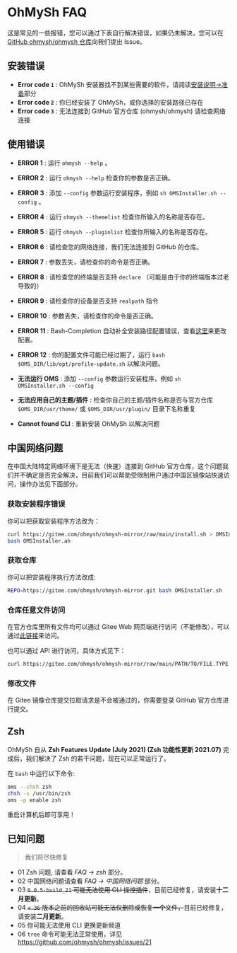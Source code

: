 # OhMySh FAQ

这是常见的一些报错，您可以通过下表自行解决错误，如果仍未解决，您可以在 [GitHub ohmysh/ohmysh 仓库](https://github.com/ohmysh/ohmysh/issues)向我们提出 Issue。

## 安装错误

- **Error code `1`** : OhMySh 安装器找不到某些需要的软件，请阅读[安装说明->准备](https://ohmysh.github.io/docs-v2/#/zh_cn/getting-started/install?id=%e5%87%86%e5%a4%87)部分
- **Error code `2`** : 你已经安装了 OhMySh，或你选择的安装路径已存在
- **Error code `3`** : 无法连接到 GitHub 官方仓库 (ohmysh/ohmysh) 请检查网络连接

## 使用错误

- **ERROR 1** : 运行 `ohmysh --help` 。
- **ERROR 2** : 运行 `ohmysh --help` 检查你的参数是否正确。
- **ERROR 3** : 添加 `--config` 参数运行安装程序，例如 `sh OMSInstaller.sh --config` 。
- **ERROR 4** : 运行 `ohmysh --themelist` 检查你所输入的名称是否存在。
- **ERROR 5** : 运行 `ohmysh --pluginlist` 检查你所输入的名称是否存在。
- **ERROR 6** : 请检查您的网络连接，我们无法连接到 GitHub 的仓库。
- **ERROR 7** : 参数丢失，请检查你的命令是否正确。
- **ERROR 8** : 请检查您的终端是否支持 `declare` （可能是由于你的终端版本过老导致的）
- **ERROR 9** : 请检查你的设备是否支持 `realpath` 指令
- **ERROR 10** : 参数丢失，请检查你的命令是否正确。
- **ERROR 11** : Bash-Completion 自动补全安装路径配置错误，查看[这里](/zh_cn/using/comp)来更改配置。
- **ERROR 12** : 你的配置文件可能已经过期了，运行 `bash $OMS_DIR/lib/opt/profile-update.sh` 以解决问题。





- **无法运行 OMS** : 添加 `--config` 参数运行安装程序，例如 `sh OMSInstaller.sh --config`
- **无法应用自己的主题/插件** : 检查你自己的主题/插件名称是否与官方仓库 `$OMS_DIR/usr/theme/` 或 `$OMS_DIR/usr/plugin/` 目录下名称重复
- **Cannot found CLI** : 重新安装 OhMySh 以解决问题


## 中国网络问题

在中国大陆特定网络环境下是无法（快速）连接到 GitHub 官方仓库，这个问题我们并不确定是否完全解决，目前我们可以帮助受限制用户通过中国区镜像站快速访问，操作办法见下面部分。

### 获取安装程序错误

你可以把获取安装程序方法改为：

```bash
curl https://gitee.com/ohmysh/ohmysh-mirror/raw/main/install.sh > OMSInstaller.sh
bash OMSInstaller.ah
```

### 获取仓库

你可以把安装程序执行方法改成:

```bash
REPO=https://gitee.com/ohmysh/ohmysh-mirror.git bash OMSInstaller.sh
```

### 仓库任意文件访问

在官方仓库里所有文件均可以通过 Gitee Web 网页端进行访问（不能修改），可以通过[此链接](https://gitee.com/ohmysh/ohmysh-mirror)来访问。

也可以通过 API 进行访问，具体方式见下：

```bash
curl https://gitee.com/ohmysh/ohmysh-mirror/raw/main/PATH/TO/FILE.TYPE
```

### 修改文件

在 Gitee 镜像仓库提交拉取请求是不会被通过的，你需要登录 GitHub 官方仓库进行提交。

## Zsh

OhMySh 自从 **Zsh Features Update (July 2021) (Zsh 功能性更新 2021.07)** 完成后，我们解决了 Zsh 的若干问题，现在可以正常运行了。

在 `bash` 中运行以下命令:

```bash
oms --chsh zsh
chsh -s /usr/bin/zsh
oms -p enable zsh
```

重启计算机后即可享用！

## 已知问题

> 我们将尽快修复

- 01 Zsh 问题, 请查看 _FAQ -> zsh_ 部分。
- 02 中国网络问题请查看 _FAQ -> 中国网络问题_ 部分。
- 03 ~~`0.0.5-build_21` 可能无法使用 CLI 操控插件~~，目前已经修复，请安装**十二月更新**。
- 04 ~~`< 36` 版本之前的回收站可能无法仅删除或恢复**一个**文件，~~目前已经修复，请安装**二月更新**。
- 05 你可能无法使用 CLI 更换更新频道
- 06 `tree` 命令可能无法正常使用，详见 https://github.com/ohmysh/ohmysh/issues/21


